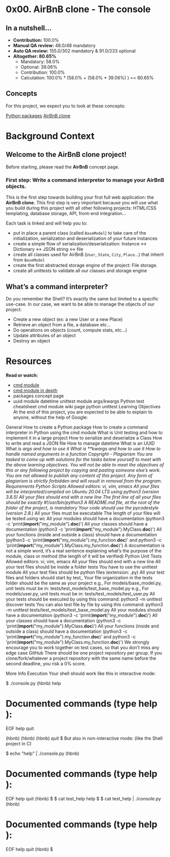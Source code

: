 0x00. AirBnB clone - The console
================================

## In a nutshell…
-   **Contribution:** 100.0%
-   **Manual QA review:** 48.0/48 mandatory
-   **Auto QA review:** 155.0/302 mandatory & 91.0/233 optional
-   **Altogether:  80.65%**
    -    Mandatory: 58.0%
    -    Optional: 39.06%
    -    Contribution: 100.0%
    -    Calculation:  100.0% * (58.0% + (58.0% * 39.06%) )  == 80.65%

## Concepts
For this project, we expect you to look at these concepts:

[Python packages](https://intranet.alxswe.com/concepts/74)
[AirBnB clone](https://intranet.alxswe.com/concepts/74)


[](https://drive.google.com/file/d/107bwGZH8Wjq6OrISQRvEggNPYZK1S6dm/view?usp=drive_link)

# Background Context

Welcome to the AirBnB clone project!
------------------------------------

Before starting, please read the **AirBnB** concept page.

### First step: Write a command interpreter to manage your AirBnB objects.

This is the first step towards building your first full web application: the **AirBnB clone.** This first step is very important because you will use what you build during this project with all other following projects: HTML/CSS templating, database storage, API, front-end integration…

Each task is linked and will help you to:

-   put in place a parent class (called `BaseModel`) to take care of the initialization, serialization and deserialization of your future instances
-   create a simple flow of serialization/deserialization: Instance <-> Dictionary <-> JSON string <-> file
-   create all classes used for AirBnB (`User`, `State`, `City`, `Place`…) that inherit from `BaseModel`
-   create the first abstracted storage engine of the project: File storage.
-   create all unittests to validate all our classes and storage engine

What’s a command interpreter?
-----------------------------

Do you remember the Shell? It’s exactly the same but limited to a specific use-case. In our case, we want to be able to manage the objects of our project:

-   Create a new object (ex: a new User or a new Place)
-   Retrieve an object from a file, a database etc…
-   Do operations on objects (count, compute stats, etc…)
-   Update attributes of an object
-   Destroy an object

# Resources

**Read or watch:**

-   [cmd module](https://intranet.alxswe.com/rltoken/8ecCwE6veBmm3Nppw4hz5A)
-   [cmd module in depth](https://intranet.alxswe.com/rltoken/uEy4RftSdKypoig9NFTvCg)
-   packages concept page
-   uuid module
datetime
unittest module
args/kwargs
Python test cheatsheet
cmd module wiki page
python unittest
Learning Objectives
At the end of this project, you are expected to be able to explain to anyone, without the help of Google:

General
How to create a Python package
How to create a command interpreter in Python using the cmd module
What is Unit testing and how to implement it in a large project
How to serialize and deserialize a Class
How to write and read a JSON file
How to manage datetime
What is an UUID
What is *args and how to use it
What is **kwargs and how to use it
How to handle named arguments in a function
Copyright - Plagiarism
You are tasked to come up with solutions for the tasks below yourself to meet with the above learning objectives.
You will not be able to meet the objectives of this or any following project by copying and pasting someone else’s work.
You are not allowed to publish any content of this project.
Any form of plagiarism is strictly forbidden and will result in removal from the program.
Requirements
Python Scripts
Allowed editors: vi, vim, emacs
All your files will be interpreted/compiled on Ubuntu 20.04 LTS using python3 (version 3.8.5)
All your files should end with a new line
The first line of all your files should be exactly #!/usr/bin/python3
A README.md file, at the root of the folder of the project, is mandatory
Your code should use the pycodestyle (version 2.8.*)
All your files must be executable
The length of your files will be tested using wc
All your modules should have a documentation (python3 -c 'print(__import__("my_module").__doc__)')
All your classes should have a documentation (python3 -c 'print(__import__("my_module").MyClass.__doc__)')
All your functions (inside and outside a class) should have a documentation (python3 -c 'print(__import__("my_module").my_function.__doc__)' and python3 -c 'print(__import__("my_module").MyClass.my_function.__doc__)')
A documentation is not a simple word, it’s a real sentence explaining what’s the purpose of the module, class or method (the length of it will be verified)
Python Unit Tests
Allowed editors: vi, vim, emacs
All your files should end with a new line
All your test files should be inside a folder tests
You have to use the unittest module
All your test files should be python files (extension: .py)
All your test files and folders should start by test_
Your file organization in the tests folder should be the same as your project
e.g., For models/base_model.py, unit tests must be in: tests/test_models/test_base_model.py
e.g., For models/user.py, unit tests must be in: tests/test_models/test_user.py
All your tests should be executed by using this command: python3 -m unittest discover tests
You can also test file by file by using this command: python3 -m unittest tests/test_models/test_base_model.py
All your modules should have a documentation (python3 -c 'print(__import__("my_module").__doc__)')
All your classes should have a documentation (python3 -c 'print(__import__("my_module").MyClass.__doc__)')
All your functions (inside and outside a class) should have a documentation (python3 -c 'print(__import__("my_module").my_function.__doc__)' and python3 -c 'print(__import__("my_module").MyClass.my_function.__doc__)')
We strongly encourage you to work together on test cases, so that you don’t miss any edge case
GitHub
There should be one project repository per group. If you clone/fork/whatever a project repository with the same name before the second deadline, you risk a 0% score.

More Info
Execution
Your shell should work like this in interactive mode:

$ ./console.py
(hbnb) help

Documented commands (type help <topic>):
========================================
EOF  help  quit

(hbnb) 
(hbnb) 
(hbnb) quit
$
But also in non-interactive mode: (like the Shell project in C)

$ echo "help" | ./console.py
(hbnb)

Documented commands (type help <topic>):
========================================
EOF  help  quit
(hbnb) 
$
$ cat test_help
help
$
$ cat test_help | ./console.py
(hbnb)

Documented commands (type help <topic>):
========================================
EOF  help  quit
(hbnb) 
$
